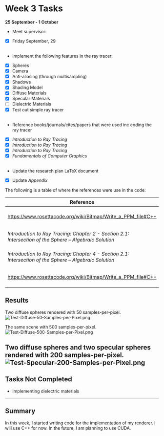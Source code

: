 # Week 3 Tasks

**25 September - 1 October**

- Meet supervisor:
- [x] Friday September, 29
  <br>
  <br>
- Implement the following features in the ray tracer:
- [x] Spheres 
- [x] Camera
- [x] Anti-aliasing (through multisampling)
- [x] Shadows
- [x] Shading Model
- [x] Diffuse Materials
- [x] Specular Materials
- [ ] Dielectric Materials
- [x] Test out simple ray tracer
  <br>
  <br>
- Reference books/journals/cites/papers that were used inc coding the ray tracer
- [x] *Introduction to Ray Tracing*
- [x] *Introduction to Ray Tracing*
- [x] *Introduction to Ray Tracing*
- [x] *Fundamentals of Computer Graphics*
  <br>
  <br>
- Update the research plan LaTeX document
- [x] Update *Appendix*

The following is a table of where the references were use in the code:

| Reference                                                                                               | Function/Class                                 | Purpose |
|---------------------------------------------------------------------------------------------------------|------------------------------------------------|--------|
| https://www.rosettacode.org/wiki/Bitmap/Write_a_PPM_file#C++                                            | rendering_loop_with_multisampling() - main.cpp | Writing to a PPM file |
| *Introduction to Ray Tracing: Chapter 2 - Section 2.1: Intersection of the Sphere – Algebraic Solution* | Sphere::intersection() - sphere.cpp            | Writing to a PPM file |
| *Introduction to Ray Tracing: Chapter 4 - Section 2.1: Intersection of the Sphere – Algebraic Solution* | rendering_loop_with_multisampling() - main.cpp | Writing to a PPM file |
| https://www.rosettacode.org/wiki/Bitmap/Write_a_PPM_file#C++                                            | rendering_loop_with_multisampling() - main.cpp | Writing to a PPM file |

## Results

Two diffuse spheres rendered with 50 samples-per-pixel.
![Test-Diffuse-50-Samples-per-Pixel.png](..%2FImages%2FTest-Diffuse-50-Samples-per-Pixel.png)

The same scene with 500 samples-per-pixel.
![Test-Diffuse-500-Samples-per-Pixel.png](..%2FImages%2FTest-Diffuse-500-Samples-per-Pixel.png)

Two diffuse spheres and two specular spheres rendered with 200 samples-per-pixel.
![Test-Specular-200-Samples-per-Pixel.png](..%2FImages%2FTest-Specular-200-Samples-per-Pixel.png)
---

## Tasks Not Completed
- Implementing dielectric materials
---
## Summary
In this week, I started writing code for the implementation of my renderer. I will use C++ for now. In the future, I am planning to use CUDA.
